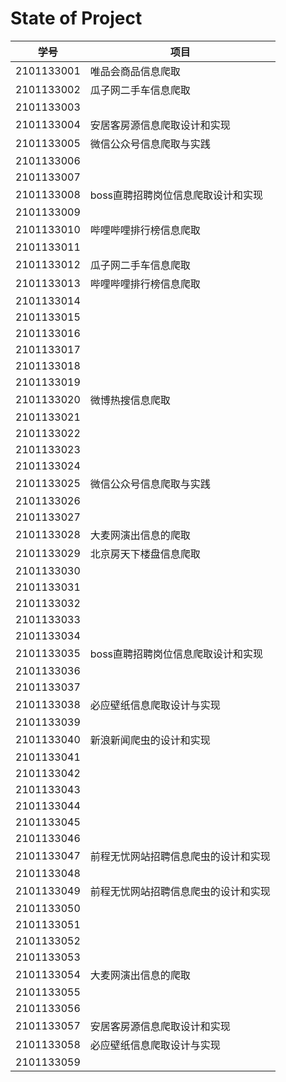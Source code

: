 # State of Project



| 学号       | 项目                           |
| ---------- | ------------------------------ |
| 2101133001 | 唯品会商品信息爬取 |
| 2101133002 | 瓜子网二手车信息爬取 |
| 2101133003 |   |
| 2101133004 | 安居客房源信息爬取设计和实现 |
| 2101133005 | 微信公众号信息爬取与实践 |
| 2101133006 |   |
| 2101133007 |   |
| 2101133008 | boss直聘招聘岗位信息爬取设计和实现 |
| 2101133009 |   |
| 2101133010 | 哔哩哔哩排行榜信息爬取 |
| 2101133011 |   |
| 2101133012 | 瓜子网二手车信息爬取 |
| 2101133013 | 哔哩哔哩排行榜信息爬取 |
| 2101133014 |   |
| 2101133015 |   |
| 2101133016 |   |
| 2101133017 |   |
| 2101133018 |   |
| 2101133019 |   |
| 2101133020 | 微博热搜信息爬取 |
| 2101133021 |   |
| 2101133022 |   |
| 2101133023 |   |
| 2101133024 |   |
| 2101133025 | 微信公众号信息爬取与实践 |
| 2101133026 |   |
| 2101133027 |   |
| 2101133028 | 大麦网演出信息的爬取 |
| 2101133029 | 北京房天下楼盘信息爬取 |
| 2101133030 |   |
| 2101133031 |   |
| 2101133032 |   |
| 2101133033 |   |
| 2101133034 |   |
| 2101133035 | boss直聘招聘岗位信息爬取设计和实现 |
| 2101133036 |   |
| 2101133037 |   |
| 2101133038 | 必应壁纸信息爬取设计与实现 |
| 2101133039 |   |
| 2101133040 | 新浪新闻爬虫的设计和实现 |
| 2101133041 |   |
| 2101133042 |   |
| 2101133043 |   |
| 2101133044 |   |
| 2101133045 |   |
| 2101133046 |   |
| 2101133047 | 前程无忧网站招聘信息爬虫的设计和实现 |
| 2101133048 |   |
| 2101133049 | 前程无忧网站招聘信息爬虫的设计和实现 |
| 2101133050 |   |
| 2101133051 |   |
| 2101133052 |   |
| 2101133053 |   |
| 2101133054 | 大麦网演出信息的爬取 |
| 2101133055 |   |
| 2101133056 |   |
| 2101133057 | 安居客房源信息爬取设计和实现 |
| 2101133058 | 必应壁纸信息爬取设计与实现 |
| 2101133059 |   |
